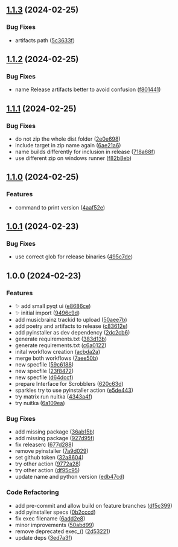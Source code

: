 ## [1.1.3](https://github.com/AnotherStranger/rockbox-scrobbler/compare/v1.1.2...v1.1.3) (2024-02-25)


### Bug Fixes

* artifacts path ([5c3633f](https://github.com/AnotherStranger/rockbox-scrobbler/commit/5c3633f0b71fae0369ead4cc036a6af692cd58bd))

## [1.1.2](https://github.com/AnotherStranger/rockbox-scrobbler/compare/v1.1.1...v1.1.2) (2024-02-25)


### Bug Fixes

* name Release artifacts better to avoid confusion ([f801441](https://github.com/AnotherStranger/rockbox-scrobbler/commit/f801441ae68c9de8c3ebe779bf575ae342608627))

## [1.1.1](https://github.com/AnotherStranger/rockbox-scrobbler/compare/v1.1.0...v1.1.1) (2024-02-25)


### Bug Fixes

* do not zip the whole dist folder ([2e0e698](https://github.com/AnotherStranger/rockbox-scrobbler/commit/2e0e6982e641233e94fc545d7af7199a64adc8af))
* include target in zip name again ([6ae21a6](https://github.com/AnotherStranger/rockbox-scrobbler/commit/6ae21a68f2c63776a1fb8fa1b92e5af2f7bc48b4))
* name builds differently for inclusion in release ([718a68f](https://github.com/AnotherStranger/rockbox-scrobbler/commit/718a68fada7a27e43c9dfb003ee850cf9619c6e4))
* use different zip on windows runner ([f82b8eb](https://github.com/AnotherStranger/rockbox-scrobbler/commit/f82b8eb52a69d818cc9cbaa5e1023ba85821f49c))

## [1.1.0](https://github.com/AnotherStranger/rockbox-scrobbler/compare/v1.0.1...v1.1.0) (2024-02-25)


### Features

* command to print version ([4aaf52e](https://github.com/AnotherStranger/rockbox-scrobbler/commit/4aaf52ed29edb9d8c9f369fea65387a21ceb92da))

## [1.0.1](https://github.com/AnotherStranger/rockbox-scrobbler/compare/v1.0.0...v1.0.1) (2024-02-23)


### Bug Fixes

* use correct glob for release binaries ([495c7de](https://github.com/AnotherStranger/rockbox-scrobbler/commit/495c7de6139850ffb486c6388d81df3746146bd6))

## 1.0.0 (2024-02-23)


### Features

* :sparkles: add small pyqt ui ([e8686ce](https://github.com/AnotherStranger/rockbox-scrobbler/commit/e8686ce6ebab8870f0321e1950e9d24e2385ee01))
* :sparkles: initial import ([9496c9d](https://github.com/AnotherStranger/rockbox-scrobbler/commit/9496c9d95141211b809abcd41317b1fb031384f3))
* add musicbrainz trackid to upload ([50aee7b](https://github.com/AnotherStranger/rockbox-scrobbler/commit/50aee7b3eb3d80a6ae77106cd237e5c51dff65e9))
* add poetry and artifacts to release ([c83612e](https://github.com/AnotherStranger/rockbox-scrobbler/commit/c83612e0177fb49ec7a515c3ece3cd8f1c64acbd))
* add pyinstaller as dev dependency ([2dc2cb6](https://github.com/AnotherStranger/rockbox-scrobbler/commit/2dc2cb676da1531567df5796ff5c5d3467752e7f))
* generate requirements.txt ([383d13b](https://github.com/AnotherStranger/rockbox-scrobbler/commit/383d13ba3fbae0d8cfc2400ad404d6f773a05f7e))
* generate requirements.txt ([c6a0122](https://github.com/AnotherStranger/rockbox-scrobbler/commit/c6a0122fa0d038fd747cb9c498323b4d98a7578d))
* inital workflow creation ([acbda2a](https://github.com/AnotherStranger/rockbox-scrobbler/commit/acbda2a36e61bc2b2d71fcf945e3f10ca5b098bd))
* merge both workflows ([7aee50b](https://github.com/AnotherStranger/rockbox-scrobbler/commit/7aee50b8a457dd0d466f2a03d31debf3d262ebcd))
* new specfile ([59c6188](https://github.com/AnotherStranger/rockbox-scrobbler/commit/59c6188aa1b3743482acde4acad99c23eecf6f2f))
* new specfile ([23f8472](https://github.com/AnotherStranger/rockbox-scrobbler/commit/23f84729e348f65737c3bdf92248d6108a9ab9fe))
* new specfile ([d64dccf](https://github.com/AnotherStranger/rockbox-scrobbler/commit/d64dccf3805a314df34c55cad8c73dfcb88e941c))
* prepare Interface for Scrobblers ([620c63d](https://github.com/AnotherStranger/rockbox-scrobbler/commit/620c63dfcbcea025907bb189a62338750e6ebf3a))
* sparkles try to use pyinstaller action ([e5de443](https://github.com/AnotherStranger/rockbox-scrobbler/commit/e5de44358b731bb219611592427d5b954b53b77c))
* try matrix run nuitka ([4343a4f](https://github.com/AnotherStranger/rockbox-scrobbler/commit/4343a4f0130cf3adde3c32e503322ee1e9afd1ec))
* try nuitka ([6a109ea](https://github.com/AnotherStranger/rockbox-scrobbler/commit/6a109ea2b0dbb8372ac395b0671fc1f0de48fa0d))


### Bug Fixes

* add missing package ([36ab15b](https://github.com/AnotherStranger/rockbox-scrobbler/commit/36ab15b969b8be1f380e7b5eb3e97251a1590665))
* add missing package ([927d95f](https://github.com/AnotherStranger/rockbox-scrobbler/commit/927d95fe2c6c675f80127722511c0caa92e1f557))
* fix releaserc ([677d288](https://github.com/AnotherStranger/rockbox-scrobbler/commit/677d2881db5668c1e30b9ae6b512586cf0c6190e))
* remove pyinstaller ([7a9d029](https://github.com/AnotherStranger/rockbox-scrobbler/commit/7a9d029d4cd7c65fa419c043a1978a7c121f5708))
* set github token ([32a8604](https://github.com/AnotherStranger/rockbox-scrobbler/commit/32a8604680eb0855b0f36db278216c5a84c86a4b))
* try other action ([9772a28](https://github.com/AnotherStranger/rockbox-scrobbler/commit/9772a289e3f559b0771eae0c78b61c3e1bba9bbd))
* try other action ([df95c95](https://github.com/AnotherStranger/rockbox-scrobbler/commit/df95c9594dee54d0f51d9d3e023797848960c857))
* update name and python version ([edb47cd](https://github.com/AnotherStranger/rockbox-scrobbler/commit/edb47cd213552ebd24b3eaa065c7f25888b2f882))


### Code Refactoring

* add pre-commit and allow build on feature branches ([df5c399](https://github.com/AnotherStranger/rockbox-scrobbler/commit/df5c3999ae7ad8c15a80c722ddc1d981b8c2b0ae))
* add pyinstaller specs ([0b2cccd](https://github.com/AnotherStranger/rockbox-scrobbler/commit/0b2cccddbbd70db21a60ee9851604bf2892c080a))
* fix exec filename ([6add2e8](https://github.com/AnotherStranger/rockbox-scrobbler/commit/6add2e8c0843d0f6e6d9e203cfc9fc7727a963ce))
* minor improvements ([50abd99](https://github.com/AnotherStranger/rockbox-scrobbler/commit/50abd997cf322aef6da53252e5eebdeeb67bfb2d))
* remove deprecated exec_() ([2d53221](https://github.com/AnotherStranger/rockbox-scrobbler/commit/2d5322162f3202fb169a6fff07e838f618d7d908))
* update deps ([3ed7a3f](https://github.com/AnotherStranger/rockbox-scrobbler/commit/3ed7a3f48dcc8ff92a0108e675a3c1314bacedb1))
